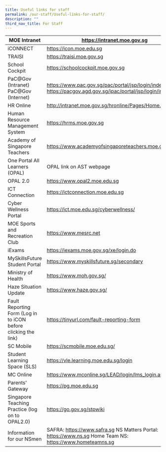 ```yaml
---
title: Useful links for staff
permalink: /our-staff/Useful-links-for-staff/
description: ""
third_nav_title: For Staff
---
```

| MOE Intranet                                                   | https://intranet.moe.gov.sg                                                                                        |
|----------------------------------------------------------------|--------------------------------------------------------------------------------------------------------------------|
| iCONNECT                                                       | https://icon.moe.edu.sg                                                                                            |
| TRAISI                                                         | https://traisi.moe.gov.sg                                                                                          |
| School Cockpit                                                 | https://schoolcockpit.moe.gov.sg                                                                                   |
| PaC@Gov (Intranet)  PaC@Gov (Internet)                         | https://www.pac.gov.sg/pac/portal/jsp/login/index1.jsp  https://pacgov.agd.gov.sg/ipac/portal/jsp/login/index1.jsp |
| HR Online                                                      | http://intranet.moe.gov.sg/hronline/Pages/Home.aspx                                                                |
| Human Resource Management System                               | https://hrms.moe.gov.sg                                                                                            |
| Academy of Singapore Teachers                                  | https://www.academyofsingaporeteachers.moe.gov.sg                                                                  |
| One Portal All Learners (OPAL)                                 | OPAL link on AST webpage                                                                                           |
| OPAL 2.0                                                       | https://www.opal2.moe.edu.sg                                                                                       |
| ICT Connection                                                 | https://ictconnection.moe.edu.sg                                                                                   |
| Cyber Wellness Portal                                          | https://ict.moe.edu.sg/cyberwellness/                                                                              |
| MOE Sports and Recreation Club                                 | https://www.mesrc.net                                                                                              |
| iExams                                                         | https://iexams.moe.gov.sg/xe/login.do                                                                              |
| MySkillsFuture Student Portal                                  | https://www.myskillsfuture.sg/secondary                                                                            |
| Ministry of Health                                             | https://www.moh.gov.sg/                                                                                            |
| Haze Situation Update                                          | https://www.haze.gov.sg/                                                                                           |
| Fault Reporting Form (Log in to iCON before clicking the link) | https://tinyurl.com/fault-reporting-form                                                                           |
| SC Mobile                                                      | https://scmobile.moe.edu.sg/                                                                                       |
| Student Learning Space (SLS)                                   | https://vle.learning.moe.edu.sg/login                                                                              |
| MC Online                                                      | https://www.mconline.sg/LEAD/login/lms_login.aspx                                                                  |
| Parents' Gateway                                               | https://pg.moe.edu.sg                                                                                              |
| Singapore Teaching Practice (log on to OPAL2.0)                | https://go.gov.sg/stpwiki                                                                                          |
| Information for our NSmen                                      | SAFRA: https://www.safra.sg  NS Matters Portal: https://www.ns.sg Home Team NS: https://www.hometeamns.sg          |